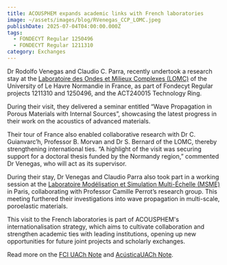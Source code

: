 ```yaml
---
title: ACOUSPHEM expands academic links with French laboratories
image: ~/assets/images/blog/RVenegas_CCP_LOMC.jpeg
publishDate: 2025-07-04T04:00:00.000Z
tags:
  - FONDECYT Regular 1250496
  - FONDECYT Regular 1211310
category: Exchanges
---
```


Dr Rodolfo Venegas and Claudio C. Parra, recently undertook a research stay at the [Laboratoire des Ondes et Milieux Complexes (LOMC)](https://www.lomc.fr/) of the University of Le Havre Normandie in France, as part of Fondecyt Regular projects 1211310 and 1250496, and the ACT240015 Technology Ring.

During their visit, they delivered a seminar entitled “Wave Propagation in Porous Materials with Internal Sources”, showcasing the latest progress in their work on the acoustics of advanced materials.

Their tour of France also enabled collaborative research with Dr C. Guianvarc’h, Professor B. Morvan and Dr S. Bernard of the LOMC, thereby strengthening international ties. “A highlight of the visit was securing support for a doctoral thesis funded by the Normandy region,” commented Dr Venegas, who will act as its supervisor.

During their stay, Dr Venegas and Claudio Parra also took part in a working session at the [Laboratoire Modélisation et Simulation Multi-Échelle (MSME)](https://www.u-pec.fr/fr/recherche/laboratoires/modelisation-et-simulation-multi-echelle-msme-umr-8208) in Paris, collaborating with Professor Camille Perrot’s research group. This meeting furthered their investigations into wave propagation in multi-scale, poroelastic materials.

This visit to the French laboratories is part of ACOUSPHEM's internationalisation strategy, which aims to cultivate collaboration and strengthen academic ties with leading institutions, opening up new opportunities for future joint projects and scholarly exchanges.

Read more on the [FCI UACh Note](https://ingenieria.uach.cl/noticias/academico-del-instituto-de-acustica-fortalece-vinculos-internacionales-con-gira-de-investigacion-en-francia/) and [AcústicaUACh Note](https://www.acusticauach.cl?p=17080).
